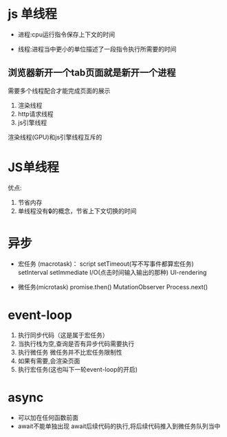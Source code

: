 # js 单线程

- 进程:cpu运行指令保存上下文的时间

- 线程:进程当中更小的单位描述了一段指令执行所需要的时间

## 浏览器新开一个tab页面就是新开一个进程
需要多个线程配合才能完成页面的展示
1. 渲染线程
2. http请求线程
3. js引擎线程

渲染线程(GPU)和js引擎线程互斥的

# JS单线程
优点:
1. 节省内存
2. 单线程没有🔒的概念，节省上下文切换的时间

# 异步
- 宏任务 (macrotask)：
script
setTimeout(写不写事件都算宏任务)
setInterval
setImmediate
I/O(点击时间输入输出的那种)
UI-rendering

- 微任务(microtask)
promise.then()
MutationObserver
Process.next()

# event-loop
1. 执行同步代码（这是属于宏任务）
2. 当执行栈为空,查询是否有异步代码需要执行
3. 执行微任务 微任务并不比宏任务限制性
4. 如果有需要,会渲染页面
5. 执行宏任务(这也叫下一轮event-loop的开启)


# async
- 可以加在任何函数前面
- await不能单独出现
await后续代码的执行,将后续代码推入到微任务队列当中